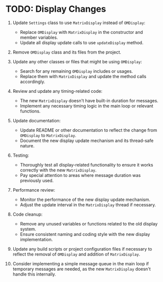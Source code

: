 # TODO: Display Changes

1. Update `Settings` class to use `MatrixDisplay` instead of `OMDisplay`:
   - Replace `OMDisplay` with `MatrixDisplay` in the constructor and member variables.
   - Update all display update calls to use `updateDisplay` method.

2. Remove `OMDisplay` class and its files from the project.

3. Update any other classes or files that might be using `OMDisplay`:
   - Search for any remaining `OMDisplay` includes or usages.
   - Replace them with `MatrixDisplay` and update the method calls accordingly.

4. Review and update any timing-related code:
   - The new `MatrixDisplay` doesn't have built-in duration for messages.
   - Implement any necessary timing logic in the main loop or relevant functions.

5. Update documentation:
   - Update README or other documentation to reflect the change from `OMDisplay` to `MatrixDisplay`.
   - Document the new display update mechanism and its thread-safe nature.

6. Testing:
   - Thoroughly test all display-related functionality to ensure it works correctly with the new `MatrixDisplay`.
   - Pay special attention to areas where message duration was previously used.

7. Performance review:
   - Monitor the performance of the new display update mechanism.
   - Adjust the update interval in the `MatrixDisplay` thread if necessary.

8. Code cleanup:
   - Remove any unused variables or functions related to the old display system.
   - Ensure consistent naming and coding style with the new display implementation.

9. Update any build scripts or project configuration files if necessary to reflect the removal of `OMDisplay` and addition of `MatrixDisplay`.

10. Consider implementing a simple message queue in the main loop if temporary messages are needed, as the new `MatrixDisplay` doesn't handle this internally.
